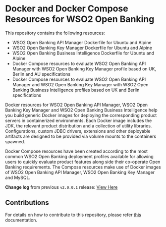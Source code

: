 # Docker and Docker Compose Resources for WSO2 Open Banking

This repository contains the following resources:

- WSO2 Open Banking API Manager Dockerfile for Ubuntu and Alpine
- WSO2 Open Banking Key Manager Dockerfile for Ubuntu and Alpine
- WSO2 Open Banking Business Intelligence Dockerfile for Ubuntu and Alpine
- Docker Compose resources to evaluate WSO2 Open Banking API Manager with WSO2 Open Banking Key Manager profile based on UK, Berlin and AU specifications
- Docker Compose resources to evaluate WSO2 Open Banking API Manager and WSO2 Open Banking Key Manager with WSO2 Open Banking Business Intelligence profiles based on UK and Berlin specifications

Docker resources for WSO2 Open Banking API Manager, WSO2 Open Banking Key Manager and WSO2 Open Banking Business Intelligence help you build generic Docker images for deploying the corresponding product servers in containerized environments. Each Docker image includes the JDK, the relevant product distribution and a collection of utility libraries. Configurations, custom JDBC
drivers, extensions and other deployable artifacts are designed to be provided via volume mounts to the containers spawned.

Docker Compose resources have been created according to the most common WSO2 Open Banking deployment profiles available for allowing users to quickly evaluate product features along side their co-operate Open Banking requirements. The Compose resources make use of Docker images of WSO2 Open Banking API Manager, WSO2 Open Banking Key Manager and MySQL.

**Change log** from previous `v2.0.0.1` release: [View Here](CHANGELOG.md)

## Contributions

For details on how to contribute to this repository, please refer [this](CONTRIBUTING.md) documentation.
